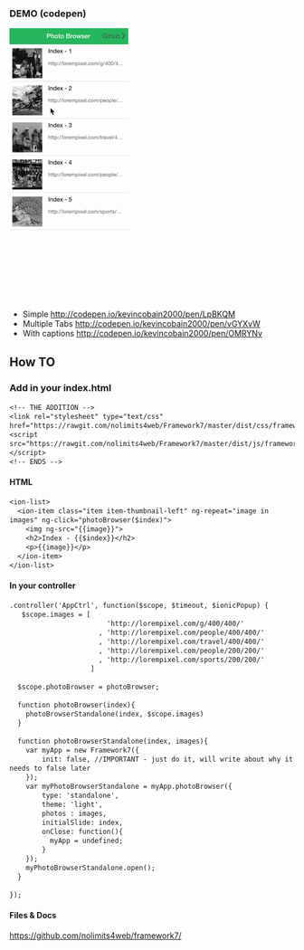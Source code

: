 ### DEMO (codepen)

![alt tag](animate.gif)

* Simple http://codepen.io/kevincobain2000/pen/LpBKQM
* Multiple Tabs http://codepen.io/kevincobain2000/pen/vGYXvW
* With captions http://codepen.io/kevincobain2000/pen/OMRYNv

## How TO

### Add in your index.html

```
<!-- THE ADDITION -->
<link rel="stylesheet" type="text/css" href="https://rawgit.com/nolimits4web/Framework7/master/dist/css/framework7.ios.css">
<script src="https://rawgit.com/nolimits4web/Framework7/master/dist/js/framework7.js"></script>
<!-- ENDS -->
```

#### HTML

```
<ion-list>
  <ion-item class="item item-thumbnail-left" ng-repeat="image in images" ng-click="photoBrowser($index)">
    <img ng-src="{{image}}">
    <h2>Index - {{$index}}</h2>
    <p>{{image}}</p>
  </ion-item>
</ion-list>
```

#### In your controller

```
.controller('AppCtrl', function($scope, $timeout, $ionicPopup) {
   $scope.images = [       
                        'http://lorempixel.com/g/400/400/'
                      , 'http://lorempixel.com/people/400/400/'
                      , 'http://lorempixel.com/travel/400/400/'
                      , 'http://lorempixel.com/people/200/200/'
                      , 'http://lorempixel.com/sports/200/200/'
                    ]
   
  $scope.photoBrowser = photoBrowser;

  function photoBrowser(index){
    photoBrowserStandalone(index, $scope.images)
  }

  function photoBrowserStandalone(index, images){
    var myApp = new Framework7({
        init: false, //IMPORTANT - just do it, will write about why it needs to false later
    });
    var myPhotoBrowserStandalone = myApp.photoBrowser({
        type: 'standalone',
        theme: 'light',
        photos : images,
        initialSlide: index,
        onClose: function(){
          myApp = undefined;
        }
    });
    myPhotoBrowserStandalone.open();
  }

});
```


#### Files & Docs

https://github.com/nolimits4web/framework7/
